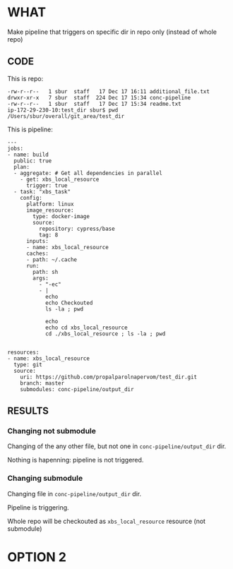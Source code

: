 # WHAT

Make pipeline that triggers on specific dir in repo only (instead of whole repo)

## CODE


This is repo:
```
-rw-r--r--   1 sbur  staff   17 Dec 17 16:11 additional_file.txt
drwxr-xr-x   7 sbur  staff  224 Dec 17 15:34 conc-pipeline
-rw-r--r--   1 sbur  staff   17 Dec 17 15:34 readme.txt
ip-172-29-230-10:test_dir sbur$ pwd
/Users/sbur/overall/git_area/test_dir
```

This is pipeline:
```
---
jobs:
- name: build
  public: true
  plan:
  - aggregate: # Get all dependencies in parallel
    - get: xbs_local_resource
      trigger: true
  - task: "xbs_task"
    config:
      platform: linux
      image_resource:
        type: docker-image
        source:
          repository: cypress/base
          tag: 8
      inputs:
      - name: xbs_local_resource
      caches:
      - path: ~/.cache
      run:
        path: sh
        args:
          - "-ec"
          - |
            echo
            echo Checkouted
            ls -la ; pwd

            echo
            echo cd xbs_local_resource
            cd ./xbs_local_resource ; ls -la ; pwd


resources:
- name: xbs_local_resource
  type: git
  source:
    uri: https://github.com/propalparolnapervom/test_dir.git
    branch: master
    submodules: conc-pipeline/output_dir
```

## RESULTS

### Changing not submodule

Changing of the any other file, but not one in `conc-pipeline/output_dir` dir.

Nothing is hapenning: pipeline is not triggered.

### Changing submodule

Changing file in `conc-pipeline/output_dir` dir.

Pipeline is triggering.

Whole repo will be checkouted as `xbs_local_resource` resource (not submodule)


# OPTION 2

